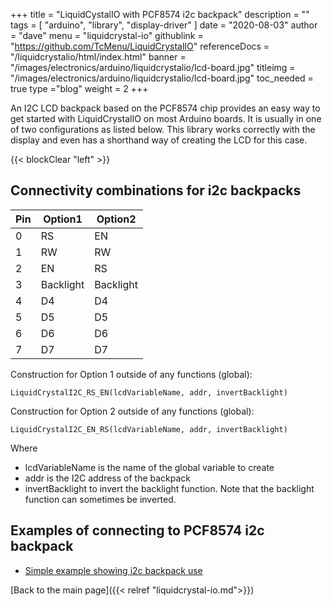 +++
title = "LiquidCystalIO with PCF8574 i2c backpack"
description = ""
tags = [ "arduino", "library", "display-driver" ]
date = "2020-08-03"
author =  "dave"
menu = "liquidcrystal-io"
githublink = "https://github.com/TcMenu/LiquidCrystalIO"
referenceDocs = "/liquidcrystalio/html/index.html"
banner = "/images/electronics/arduino/liquidcrystalio/lcd-board.jpg"
titleimg = "/images/electronics/arduino/liquidcrystalio/lcd-board.jpg"
toc_needed = true 
type ="blog"
weight = 2
+++

An I2C LCD backpack based on the PCF8574 chip provides an easy way to get started with LiquidCrystalIO on most Arduino boards. It is usually in one of two configurations as listed below. This library works correctly with the display and even has a shorthand way of creating the LCD for this case.

{{< blockClear "left" >}}

## Connectivity combinations for i2c backpacks

| Pin | Option1   | Option2   |
| --- | --------- | --------- |
| 0   | RS        | EN        |
| 1   | RW        | RW        |
| 2   | EN        | RS        |
| 3   | Backlight | Backlight |
| 4   | D4        | D4        |
| 5   | D5        | D5        |
| 6   | D6        | D6        |
| 7   | D7        | D7        |

Construction for Option 1 outside of any functions (global):

    LiquidCrystalI2C_RS_EN(lcdVariableName, addr, invertBacklight)

Construction for Option 2 outside of any functions (global):

    LiquidCrystalI2C_EN_RS(lcdVariableName, addr, invertBacklight)
    
Where 

* lcdVariableName is the name of the global variable to create
* addr is the I2C address of the backpack
* invertBacklight to invert the backlight function. Note that the backlight function can sometimes be inverted.

## Examples of connecting to PCF8574 i2c backpack 

* [Simple example showing i2c backpack use](https://github.com/TcMenu/LiquidCrystalIO/blob/main/examples/HelloI2c/HelloI2c.ino)

[Back to the main page]({{< relref "liquidcrystal-io.md">}})
